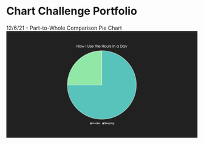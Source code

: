 # Chart Challenge Portfolio

12/6/21 - Part-to-Whole Comparison Pie Chart
![...](Part-to-Whole.png "Hours of Sleep per Day")
